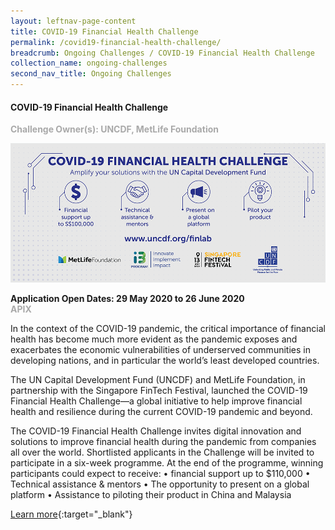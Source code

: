 ```yaml
---
layout: leftnav-page-content
title: COVID-19 Financial Health Challenge 
permalink: /covid19-financial-health-challenge/
breadcrumb: Ongoing Challenges / COVID-19 Financial Health Challenge 
collection_name: ongoing-challenges
second_nav_title: Ongoing Challenges
---
```


#### COVID-19 Financial Health Challenge 

<font color="#a9a9a9"><b>Challenge Owner(s): UNCDF, MetLife Foundation</b></font>

[![Financial Health Challenge](/images/ongoing-challenges/Financial-Health-Challenge.png)](https://hackathon.apixplatform.com/financialhealthchallenge/landing)

**Application Open Dates: 29 May 2020 to 26 June 2020**<br>
<font color=" #a9a9a9"><b>APIX</b></font>

In the context of the COVID-19 pandemic, the critical importance of financial health has become much more evident as the pandemic exposes and exacerbates the economic vulnerabilities of underserved communities in developing nations, and in particular the world’s least developed countries. 

The UN Capital Development Fund (UNCDF) and MetLife Foundation, in partnership with the Singapore FinTech Festival, launched the COVID-19 Financial Health Challenge—a global initiative to help improve financial health and resilience during the current COVID-19 pandemic and beyond.

The COVID-19 Financial Health Challenge invites digital innovation and solutions to improve financial health during the pandemic from companies all over the world. Shortlisted applicants in the Challenge will be invited to participate in a six-week programme. At the end of the programme, winning participants could expect to receive:
•	financial support up to $110,000
•	Technical assistance & mentors 
•	The opportunity to present on a global platform 
•	Assistance to piloting their product in China and Malaysia 


[Learn more](https://hackathon.apixplatform.com/financialhealthchallenge/landing){:target="_blank"}
